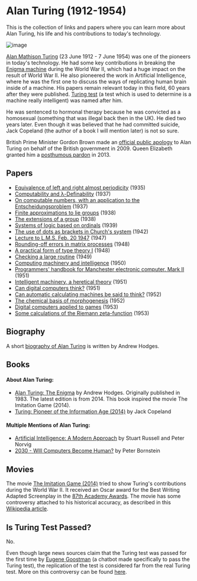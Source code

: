 # Alan Turing (1912-1954)

This is the collection of links and papers where you can learn more about Alan Turing, his life and his contributions to today's technology.

![image](http://www.independent.co.uk/incoming/article9023177.ece/alternates/w620/turing-rx.jpg)

[Alan Mathison Turing](https://en.wikipedia.org/wiki/Alan_Turing) (23 June 1912 - 7 June 1954) was one of the pioneers in today's technology. He had some key contributions in breaking the [Enigma machine](https://en.wikipedia.org/wiki/Enigma_machine) during the World War II, which had a huge impact on the result of World War II. He also pioneered the work in Artificial Intelligence, where he was the first one to discuss the ways of replicating human brain inside of a machine. His papers remain relevant today in this field, 60 years after they were published. [Turing test](https://en.wikipedia.org/wiki/Turing_test) (a test which is used to determine is a machine really intelligent) was named after him.

He was sentenced to hormonal therapy because he was convicted as a homosexual (something that was illegal back then in the UK). He died two years later. Even though it was believed that he had committed suicide, Jack Copeland (the author of a book I will mention later) is not so sure.

British Prime Minister Gordon Brown made an [official public apology](http://www.telegraph.co.uk/news/politics/gordon-brown/6170112/Gordon-Brown-Im-proud-to-say-sorry-to-a-real-war-hero.html) to Alan Turing on behalf of the British government in 2009. Queen Elizabeth granted him a [posthumous pardon](http://cryptome.org/2013/12/turing-pardon.pdf) in 2013.

## Papers

* [Equivalence of left and right almost periodicity](http://www.turingarchive.org/browse.php/B/10) (1935)
* [Computability and λ-Definability](http://www.turingarchive.org/browse.php/B/11) (1937)
* [On computable numbers, with an application to the Entscheidungsproblem](http://www.turingarchive.org/browse.php/B/12) (1937)
* [Finite approximations to lie groups](http://www.turingarchive.org/browse.php/B/13) (1938)
* [The extensions of a group](http://www.turingarchive.org/browse.php/B/14) (1938)
* [Systems of logic based on ordinals](http://www.turingarchive.org/browse.php/B/15) (1939)
* [The use of dots as brackets in Church's system](http://www.turingarchive.org/browse.php/B/16) (1942)
* [Lecture to L.M.S. Feb. 20 1947](http://www.turingarchive.org/browse.php/B/1) (1947)
* [Rounding-off errors in matrix processes](http://www.turingarchive.org/browse.php/B/18) (1948)
* [A practical form of type theory I](http://www.turingarchive.org/browse.php/B/3) (1948)
* [Checking a large routine](http://www.turingarchive.org/browse.php/B/8) (1949)
* [Computing machinery and intelligence](http://www.turingarchive.org/browse.php/B/9) (1950)
* [Programmers' handbook for Manchester electronic computer. Mark II](http://www.turingarchive.org/browse.php/B/32) (1951)
* [Intelligent machinery, a heretical theory](http://www.turingarchive.org/browse.php/B/4) (1951)
* [Can digital computers think?](http://www.turingarchive.org/browse.php/B/5) (1951)
* [Can automatic calculating machines be said to think?](http://www.turingarchive.org/browse.php/B/6) (1952)
* [The chemical basis of morphogenesis](http://www.turingarchive.org/browse.php/B/22) (1952)
* [Digital computers applied to games](http://www.turingarchive.org/browse.php/B/7) (1953)
* [Some calculations of the Riemann zeta-function](http://www.turingarchive.org/browse.php/B/21) (1953)

## Biography

A short [biography of Alan Turing](http://www.turing.org.uk/bio/index.html) is written by Andrew Hodges.

## Books

#### About Alan Turing:

* [Alan Turing: The Enigma](https://www.goodreads.com/book/show/150731.Alan_Turing) by Andrew Hodges. Originally published in 1983. The latest edition is from 2014. This book inspired the movie The Imitation Game (2014).
* [Turing: Pioneer of the Information Age (2014)](https://global.oup.com/academic/product/turing-9780198719182) by Jack Copeland

#### Multiple Mentions of Alan Turing:

* [Artificial Intelligence: A Modern Approach](http://aima.cs.berkeley.edu/) by Stuart Russell and Peter Norvig
* [2030 - WIll Computers Become Human?](http://www.amazon.com/2030-Computers-Become-Human-Series-ebook/dp/B00R0FQOZS) by Peter Bornstein

## Movies

The movie [The Imitation Game (2014)](http://www.imdb.com/title/tt2084970/) tried to show Turing's contributions during the World War II. It received an  Oscar award for the Best Writing Adapted Screenplay in the [87th Academy Awards](http://en.wikipedia.org/wiki/87th_Academy_Awards). The movie has some controversy attached to his historical accuracy, as described in this [Wikipedia article](https://en.wikipedia.org/wiki/The_Imitation_Game#Controversy).

## Is Turing Test Passed?

No.

Even though large news sources claim that the Turing test was passed for the first time by [Eugene Goostman](https://en.wikipedia.org/wiki/Eugene_Goostman) (a chatbot made specifically to pass the Turing test), the replication of the test is considered far from the real Turing test. More on this controversy can be found [here](https://www.techdirt.com/articles/20140609/07284327524/no-supercomputer-did-not-pass-turing-test-first-time-everyone-should-know-better.shtml).
